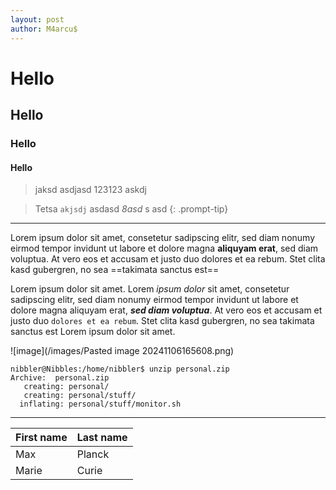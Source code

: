 ```yaml
---
layout: post
author: M4arcu$
---
```


# Hello
## Hello
### Hello
#### Hello

> jaksd asdjasd 123123 askdj
 

>Tetsa `akjsdj`  asdasd *8asd*
> s
> asd
{: .prompt-tip}


---

Lorem ipsum dolor sit amet, consetetur sadipscing elitr, sed diam nonumy eirmod tempor invidunt ut labore et dolore magna **aliquyam erat**, sed diam voluptua. At vero eos et accusam et justo duo dolores et ea rebum. Stet clita kasd gubergren, no sea ==takimata sanctus est==

Lorem ipsum dolor sit amet. Lorem *ipsum dolor* sit amet, consetetur sadipscing elitr, sed diam nonumy eirmod tempor invidunt ut labore et dolore magna aliquyam erat, ***sed diam voluptua***. At vero eos et accusam et justo duo `dolores et ea rebum`. Stet clita kasd gubergren, no sea takimata sanctus est Lorem ipsum dolor sit amet.

![image](/images/Pasted image 20241106165608.png)


```shell
nibbler@Nibbles:/home/nibbler$ unzip personal.zip
Archive:  personal.zip
   creating: personal/
   creating: personal/stuff/
  inflating: personal/stuff/monitor.sh
```

---

| First name | Last name |
| ---------- | --------- |
| Max        | Planck    |
| Marie      | Curie     |

